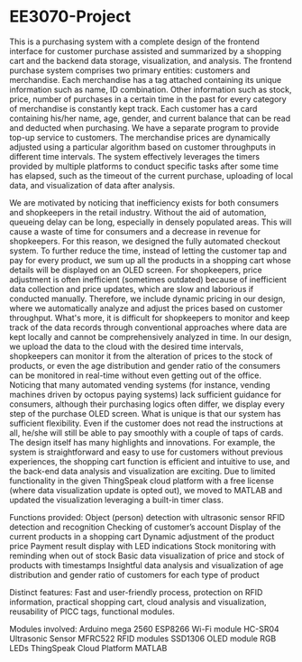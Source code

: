 # EE3070-Project

This is a purchasing system with a complete design of the frontend interface for customer purchase assisted and summarized by a shopping cart and the backend data storage, visualization, and analysis.
The frontend purchase system comprises two primary entities: customers and merchandise. Each merchandise has a tag attached containing its unique information such as name, ID combination. Other information such as stock, price, number of purchases in a certain time in the past for every category of merchandise is constantly kept track. Each customer has a card containing his/her name, age, gender, and current balance that can be read and deducted when purchasing. We have a separate program to provide top-up service to customers.
The merchandise prices are dynamically adjusted using a particular algorithm based on customer throughputs in different time intervals.
The system effectively leverages the timers provided by multiple platforms to conduct specific tasks after some time has elapsed, such as the timeout of the current purchase, uploading of local data, and visualization of data after analysis.

We are motivated by noticing that inefficiency exists for both consumers and shopkeepers in the retail industry.
Without the aid of automation, queueing delay can be long, especially in densely populated areas. This will cause a waste of time for consumers and a decrease in revenue for shopkeepers. For this reason, we designed the fully automated checkout system. To further reduce the time, instead of letting the customer tap and pay for every product, we sum up all the products in a shopping cart whose details will be displayed on an OLED screen.
For shopkeepers, price adjustment is often inefficient (sometimes outdated) because of inefficient data collection and price updates, which are slow and laborious if conducted manually. Therefore, we include dynamic pricing in our design, where we automatically analyze and adjust the prices based on customer throughput.
What's more, it is difficult for shopkeepers to monitor and keep track of the data records through conventional approaches where data are kept locally and cannot be comprehensively analyzed in time. In our design, we upload the data to the cloud with the desired time intervals, shopkeepers can monitor it from the alteration of prices to the stock of products, or even the 
age distribution and gender ratio of the consumers can be monitored in real-time without even getting out of the office.
Noticing that many automated vending systems (for instance, vending machines driven by octopus paying systems) lack sufficient guidance for consumers, although their purchasing logics often differ, we display every step of the purchase OLED screen. What is unique is that our system has sufficient flexibility. Even if the customer does not read the instructions at all, he/she will still be able to pay smoothly with a couple of taps of cards.
The design itself has many highlights and innovations. For example, the system is straightforward and easy to use for customers without previous experiences, the shopping cart function is efficient and intuitive to use, and the back-end data analysis and visualization are exciting. Due to limited functionality in the given ThingSpeak cloud platform with a free license (where data visualization update is opted out), we moved to MATLAB and updated the visualization leveraging a built-in timer class.

Functions provided:
  Object (person) detection with ultrasonic sensor 
  RFID detection and recognition
  Checking of customer’s account
  Display of the current products in a shopping cart
  Dynamic adjustment of the product price
  Payment result display with LED indications
  Stock monitoring with reminding when out of stock
  Basic data visualization of price and stock of products with timestamps
  Insightful data analysis and visualization of age distribution and gender ratio of customers for each type of product
  
Distinct features: Fast and user-friendly process, protection on RFID information, practical shopping cart, cloud analysis and visualization, reusability of PICC tags, functional modules.

Modules involved: 
  Arduino mega 2560
  ESP8266 Wi-Fi module
  HC-SR04 Ultrasonic Sensor
  MFRC522 RFID modules
  SSD1306 OLED module
  RGB LEDs
  ThingSpeak Cloud Platform
  MATLAB
